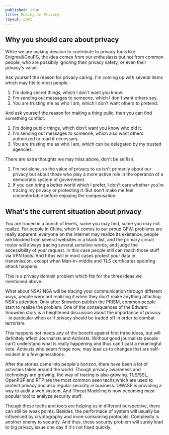 ```yaml
---
published: true
title: Musing in Privacy
layout: post
---
```




## Why you should care about privacy

While we are making descion to contribute to privacy tools like Enigmail/GnuPG, the idea comes from our enthusiasts but not from common people, who are possiblly ignoring their privacy safety, or even their privacy's value.

Ask yourself the reason for privacy caring. I'm coming up with several items which may fits to most people.

1. I'm doing secret things, which I don't want you know.
2. I'm sending out messages to someone, which I don't want others spy.
3. You are trusting me as who I am, which I don't want others to pretend.

And ask yourself the reason for making a thing pulic, then you can find something conflict.

1. I'm doing public things, which don't want you know who did it.
2. I'm sending out messages to someone, which also want others authorized to read if necessary.
3. You are trusting me as who I am, which can be delegated by my trusted agencies.

There are extra thoughts we may miss above, don't be selfish.

1. I'm not alone, so the value of privacy to us isn't primarily about our privacy but about those who play a more active role in the operation of a democratic system of government.
2. If you can bring a better world which I prefer, I don't care whether you're tracing my privacy or protecting it. But don't make me feel uncomfortable before enjoying the compensation.

## What's the current situation about privacy

You are traced in a bunch of levels, some you may find, some you may not realize.
For people in China, when it comes to our proud GFW, problems are really apparent, everyone on the internet may realize its existance, people are blocked from several websites in a black list, and the primary circuit router will always tracing several sensitive words, and judge the accessibility of your request.
In this case people still can reach those stuff via VPN tools. And https will in most cases protect your data in transmission, except when Man-in-middle and TLS certificates spoofing attack happens.

This is a privacy domain problem which fits for the three ideas we mentioned above.

What about NSA? NSA will be tracing your communication through different ways, people were not realizing it when they don't make anything attacting NSA's attention. Only after Snowden publish the PRISM, common people start to realize the problem. One of the consequences of the Edward Snowden story is a heightened discussion about the importance of privacy - in particular when or if privacy should be traded off in order to combat terrorism.

This happens not meets any of the benefit against first three ideas, but will definitely affect Journalists and Activists. Without good journalists people can't understand what is really happening and thus can't cast a meaningful vote. Activists who seem fringe now, may lead us to changes that are self-evident in a few generations.

After the stories came into people's horizon, there have been a lot of activities taken around the world. Though privacy awareness and technology are growing, the way of tracing is also growing. TLS/SSL, OpenPGP and RTP are the most common seen techs,which are used to protect privacy and also regular security in business. OWASP is providing a way to audit a web system. And Threat Modeling is now becoming most popular tool to analyze security stuff.

Though these techs and tools are helping us in different perspective, there can still be weak points. Besides, the performace of system will usually be influenced by cryptography and more consuming protocols. Complexity is another enemy to security. And thus, these security problem will surely lead to big privacy issue one day if it's not fixed quickly.